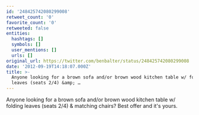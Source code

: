 ```yaml
---
id: '248425742080299008'
retweet_count: '0'
favorite_count: '0'
retweeted: false
entities:
  hashtags: []
  symbols: []
  user_mentions: []
  urls: []
original_url: https://twitter.com/benbalter/status/248425742080299008
date: '2012-09-19T14:18:07.000Z'
title: >-
  Anyone looking for a brown sofa and/or brown wood kitchen table w/ folding
  leaves (seats 2/4) &amp; …
---
```


Anyone looking for a brown sofa and/or brown wood kitchen table w/ folding leaves (seats 2/4) &amp; matching chairs? Best offer and it's yours.